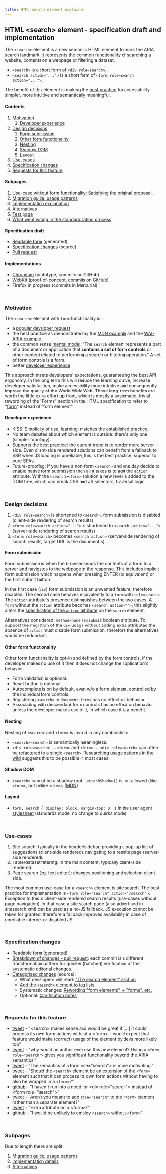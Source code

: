 ```yaml
---
title: HTML search element explainer
---
```


## HTML \<search\> element - specification draft and implementation

The `<search>` element is a new semantic HTML element to mark the ARIA search landmark. It represents the common functionality of searching a website, contents on a webpage or filtering a dataset.

- `<search>` is a short form of `<div role=search>`,
- `<search action="...">` is a short form of `<form role=search action="...">`.

The benefit of this element is making the [best practice]( https://developer.mozilla.org/en-US/docs/Web/Accessibility/ARIA/Roles/Search_role ) for accessibility simpler, more intuitive and semantically meaningful.


#### Contents
1. [Motivation](#motivation)
    1. [Developer experience]( developer-experience )
1. [Design decisions](#design-decisions)
    1. [Form submission](#form-submission)
    1. [Other form functionality](#other-form-functionality)
    1. [Nesting](#nesting)
    1. [Shadow DOM](#shadow-dom)
    1. [Layout](#layout)
1. [Use-cases](#use-cases)
1. [Specification changes](#specification-changes)
1. [Requests for this feature](#requests-for-this-feature)

#### Subpages
1. [Use-case without form functionality](div-functionality): Satisfying the original proposal.
1. [Migration guide, usage patterns](migration)
1. [Implementation explanation](implementation)
1. [Alternatives](alternatives)
1. [Test page](testpage)
1. [What went wrong in the standardization process](standardization-flaws/)

#### Specification draft
- [Readable form]( https://search-element-html-spec.netlify.app/multipage/forms.html#the-search-element ) (generated)
- [Specification changes](#specification-changes) (source)
- [Pull request]( https://github.com/whatwg/html/pull/7382 )

#### Implementations
- [Chromium]( https://github.com/chromium/chromium/pull/100/commits ) (prototype, commits on GitHub)
- [WebKit]( https://github.com/Kaleidea/WebKit/commits/search-element ) (proof-of-concept, commits on GitHub)
- Firefox in progress (commits in Mercurial)

<br>

### Motivation

The `<search>` element with `form` functionality is
- a [popular developer request]( #requests-for-this-feature )
- the best practice as demonstrated by the [MDN example]( https://developer.mozilla.org/en-US/docs/Web/Accessibility/ARIA/Roles/Search_role ) and the [WAI-ARIA example]( https://www.w3.org/TR/wai-aria-practices/examples/landmarks/search.html ).
- the common sense [mental model]( https://search-element-html-spec.netlify.app/multipage/forms.html#the-search-element ): "The `search` element represents a part of a document or application that **contains a set of form controls** or other content related to performing a search or filtering operation." A set of form controls is a form.
- better [developer experience]( developer-experience )

This approach meets developers' expectations, guaranteeing the best API ergonomy. In the long term this will reduce the learning curve, increase developer satisfaction, make accessibility more intuitive and consequently improve the quality of the World Wide Web. These long-term benefits are worth the little extra effort up front, which is mostly a systematic, trivial rewording of the "Forms" section in the HTML specification to refer to "[form]( https://search-element-html-spec.netlify.app/multipage/forms.html#concept-form )" instead of "form element".

#### Developer experience

- KISS: Simplicity of use, learning: matches the [established practice]( https://developer.mozilla.org/en-US/docs/Web/Accessibility/ARIA/Roles/Search_role ).
- No team debates about which element is outside: there's only one (simpler topology).
- Supports the best practice: the current trend is to render more server-side. Even client-side rendered solutions can benefit from a fallback to SSR when JS loading is unreliable, this is the best practice, superior to pure SPAs.
- Future-proofing: If you have a non-form `<search>` and one day decide to enable native form submission then all it takes is to add the `action` attribute. With the `<search><form>` solution a new level is added to the DOM tree, which can break CSS and JS selectors, traversal logic.


<br>

### Design decisions

1. `<div role=search>` is shortened to `<search>`, form submission is disabled (client-side rendering of search results)
1. `<form role=search action="...">` is shortened to `<search action="...">` (server-side rendering of search results)
1. `<form role=search>` becomes `<search action>` (server-side rendering of search results, target URL is the document's)

#### Form submission
Form submission is when the browser sends the contents of a form to a server and navigates to the webpage in the response. This includes implicit form submission which happens when pressing ENTER (or equivalent) or the first submit button.

In the first case (`div`) form submission is an unwanted feature, therefore disabled. The second case behaves equivalently to a `form` with `role=search`.
The `action` attribute's presence distinguishes between the two cases. A `form` without the `action` attribute becomes `<search action="">`, this slightly alters the [specification of the `action` attribute]( https://search-element-html-spec.netlify.app/multipage/form-control-infrastructure.html#attr-search-action ) on the `search` element.

Alternatives considered: `method=none` / `nosubmit` boolean attribute. To support the migration of the `div` usage without adding extra attributes the absence of  `action` must disable form submission, therefore the alternatives would be redundant.

#### Other form functionality
Other form functionality is opt-in and defined by the form controls.  if the developer makes no use of it then it does not change the application's behavior.
- Form validation is optional.
- Reset button is optional.
- Autocomplete is on by default, even w/o a form element, controlled by the individual form controls.
- Registering `<search>` in `document.forms` has no effect on behavior.
- Associating with descendant form controls has no effect on behavior unless the developer makes use of it, in which case it is a benefit.

#### Nesting
Nesting of `<search>` and `<form>` is invalid in any combination:
- `<search><search>` is semantically meaningless.
- `<div role=search>...<form>` and `<form>...<div role=search>` can often be [refactored]( https://kaleidea.github.io/whatwg-search-proposal/migration#nesting ) to a single `<search>`. Researching [usage patterns in the wild]( https://kaleidea.github.io/whatwg-search-proposal/migration#usage-patterns ) suggests this to be possible in most cases.

#### Shadow DOM
- `<search>` cannot be a shadow root: `.attachShadow()` is not allowed (like `<form>`, but unlike `<div>`). ([MDN]( https://developer.mozilla.org/en-US/docs/Web/API/Element/attachShadow#elements_you_can_attach_a_shadow_to ))

#### Layout
- `form, search { display: block; margin-top: 0; }` in the user agent [stylesheet]( https://github.com/Kaleidea/chromium/commit/30e21a0bc72f9df0bda67bc956093a1da0390be9#diff-039ad02aad25eca0593554285fa92cddc5a4964e934144a500802f40a2968838R367 ) (standards mode, no change to quirks mode)


<br>

### Use-cases

1. Site search: typically in the header/sidebar, providing a pop-up list of suggestions (client-side rendered), navigating to a results page (server-side rendered).
2. Table/dataset filtering: in the main content, typically client-side rendered.
3. Page search (eg. text editor): changes positioning and selection client-side.

The most common use-case for a `<search>` element is site search. The best practice for implementation is `<form role="search" action="/search">`. Exception to this is client-side rendered search results (use-cases without page navigation). In that case a site search page (also advertised in sitesearch.xml) can be used as a no-JS fallback. JS execution cannot be taken for granted, therefore a fallback improves availability in case of unreliable internet or disabled JS.

<br>

### Specification changes

- [Readable form]( https://search-element-html-spec.netlify.app/multipage/forms.html#the-search-element ) (generated)
- [Breakdown of changes - pull request]( https://github.com/whatwg/html/pull/7382/commits ): each commit is a different transformation pattern for quicker (batched) verification of the systematic editorial changes.
- [Categorised changes]( https://github.com/Kaleidea/whatwg-html/commits/search-form ) (source):
    - What developers will read: ["The search element" section]( https://github.com/Kaleidea/whatwg-html/commit/ffb121049e7593c8ee0fdd2024484d30d0c2b5db )
    - [Add the `<search>` element to tag lists]( https://github.com/Kaleidea/whatwg-html/commit/51bd17e8c4cb3e86938671eddf002f7d0c80bc34 )
    - Systematic changes: [Rewording "form elements" -> "forms", etc.]( https://github.com/Kaleidea/whatwg-html/commit/fbb1c7de652290c3ab455f5c8f1d83a598942fc9 )
    - Optional: [Clarification notes]( https://github.com/Kaleidea/whatwg-html/commit/4d85297a8217a047283c15d93bf056e20d56cf53 )

<br>

### Requests for this feature

- [tweet](https://twitter.com/_TooAndrew/status/1437930256208482304) - "\<search\> makes sense and would be great if [...] it could process its own form actions without a \<form\>. I would expect that feature would make (correct) usage of the element by devs more likely too"
- [tweet](https://twitter.com/AmeliasBrain/status/1437942737647509504) - "why would an author ever use this new element? Using a `<form role="search">` gives you significant functionality beyond the ARIA semantics."
- [tweet](https://twitter.com/kaleidealogy/status/1438220270242779146) - "The semantics of \<form role="search"\> is more motivating."
- [tweet](https://twitter.com/WestbrookJ/status/1437897675337347080) - "Should the `<search>` element be an extension of the `<form>` element such that it can process its own form actions without having to also be wrapped in a `<form>`?"
- [github](https://github.com/whatwg/html/issues/5811#issuecomment-957864625) - "I haven't run into a need for \<div role="search"\> instead of \<form role="search"\>"
- [tweet](https://twitter.com/devongovett/status/1438632248908005377) - "Aren't you [meant](https://www.w3.org/TR/wai-aria-practices/examples/landmarks/search.html) to add `role="search"` to the `<form>` element rather than a separate element?"
- [tweet](https://twitter.com/freddyb/status/1438033831093841921) - "Extra attribute on a \<form\>?"
- [github](https://github.com/whatwg/html/issues/5811#issuecomment-962438379) - "I would be unlikely to employ `<search>` without `<form>`"

<br>

### Subpages

Due to length these are split:
1. [Migration guide, usage patterns](migration)
1. [Implementation details](implementation)
1. [Alternatives](alternatives)
